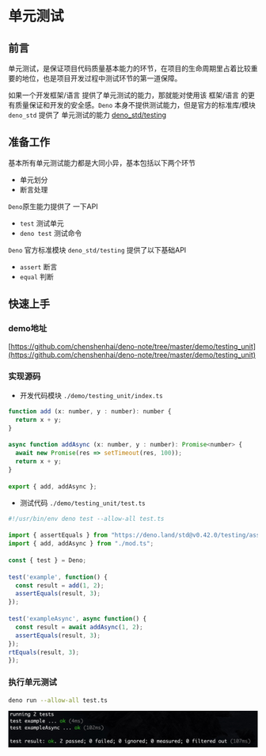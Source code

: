 # 单元测试

## 前言

单元测试，是保证项目代码质量基本能力的环节，在项目的生命周期里占着比较重要的地位，也是项目开发过程中测试环节的第一道保障。

如果一个开发框架/语言 提供了单元测试的能力，那就能对使用该 框架/语言 的更有质量保证和开发的安全感。`Deno` 本身不提供测试能力，但是官方的标准库/模块 `deno_std` 提供了 单元测试的能力 [deno_std/testing](https://github.com/denoland/deno/blob/master/std/testing/README.md)


## 准备工作

基本所有单元测试能力都是大同小异，基本包括以下两个环节

- 单元划分
- 断言处理


`Deno`原生能力提供了 一下API
 
- `test` 测试单元
- `deno test` 测试命令

`Deno` 官方标准模块 `deno_std/testing` 提供了以下基础API

- `assert` 断言
- `equal` 判断

## 快速上手

### demo地址
[https://github.com/chenshenhai/deno-note/tree/master/demo/testing_unit](https://github.com/chenshenhai/deno-note/tree/master/demo/testing_unit)


### 实现源码

- 开发代码模块 `./demo/testing_unit/index.ts`

```js
function add (x: number, y : number): number {
  return x + y;
}

async function addAsync (x: number, y : number): Promise<number> {
  await new Promise(res => setTimeout(res, 100));
  return x + y;
}

export { add, addAsync };
```

- 测试代码 `./demo/testing_unit/test.ts`

```js
#!/usr/bin/env deno test --allow-all test.ts

import { assertEquals } from "https://deno.land/std@v0.42.0/testing/asserts.ts";
import { add, addAsync } from "./mod.ts";

const { test } = Deno;

test('example', function() {
  const result = add(1, 2);
  assertEquals(result, 3);
});

test('exampleAsync', async function() {
  const result = await addAsync(1, 2);
  assertEquals(result, 3);
});
rtEquals(result, 3);
});
```

### 执行单元测试

```sh
deno run --allow-all test.ts
```

![testing_unit.jpg](../image/testing_unit.jpg)